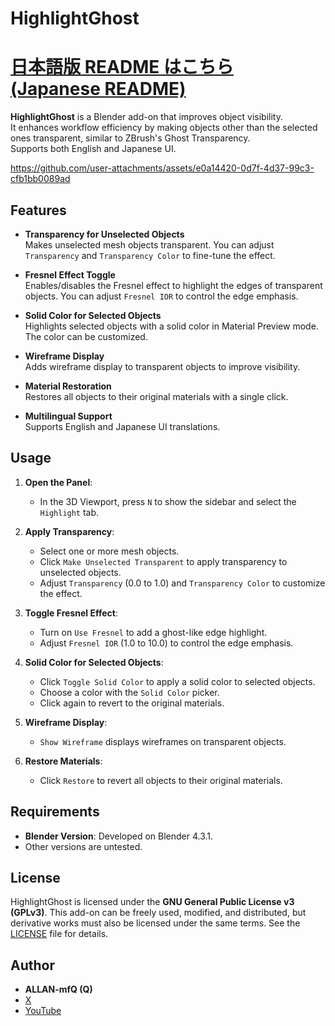 # HighlightGhost
# [日本語版 README はこちら (Japanese README)](README_ja.md)

**HighlightGhost** is a Blender add-on that improves object visibility.  
It enhances workflow efficiency by making objects other than the selected ones transparent, similar to ZBrush's Ghost Transparency.  
Supports both English and Japanese UI.  

https://github.com/user-attachments/assets/e0a14420-0d7f-4d37-99c3-cfb1bb0089ad

## Features

- **Transparency for Unselected Objects**  
  Makes unselected mesh objects transparent. You can adjust `Transparency` and `Transparency Color` to fine-tune the effect.

- **Fresnel Effect Toggle**  
  Enables/disables the Fresnel effect to highlight the edges of transparent objects. You can adjust `Fresnel IOR` to control the edge emphasis.

- **Solid Color for Selected Objects**  
  Highlights selected objects with a solid color in Material Preview mode. The color can be customized.

- **Wireframe Display**  
  Adds wireframe display to transparent objects to improve visibility.

- **Material Restoration**  
  Restores all objects to their original materials with a single click.

- **Multilingual Support**  
  Supports English and Japanese UI translations.

## Usage

1. **Open the Panel**:  
   - In the 3D Viewport, press `N` to show the sidebar and select the `Highlight` tab.

2. **Apply Transparency**:  
   - Select one or more mesh objects.  
   - Click `Make Unselected Transparent` to apply transparency to unselected objects.  
   - Adjust `Transparency` (0.0 to 1.0) and `Transparency Color` to customize the effect.

3. **Toggle Fresnel Effect**:  
   - Turn on `Use Fresnel` to add a ghost-like edge highlight.  
   - Adjust `Fresnel IOR` (1.0 to 10.0) to control the edge emphasis.

4. **Solid Color for Selected Objects**:  
   - Click `Toggle Solid Color` to apply a solid color to selected objects.  
   - Choose a color with the `Solid Color` picker.  
   - Click again to revert to the original materials.

5. **Wireframe Display**:  
   - `Show Wireframe` displays wireframes on transparent objects.

6. **Restore Materials**:  
   - Click `Restore` to revert all objects to their original materials.

## Requirements

- **Blender Version**: Developed on Blender 4.3.1.  
- Other versions are untested.

## License

HighlightGhost is licensed under the **GNU General Public License v3 (GPLv3)**. This add-on can be freely used, modified, and distributed, but derivative works must also be licensed under the same terms. See the [LICENSE](LICENSE) file for details.


## Author

- **ALLAN-mfQ (Q)**  
- [X](https://x.com/Qdegozaimasu)  
- [YouTube](https://www.youtube.com/channel/UCiIz3zCHwNroYE9h4h5BDew)

